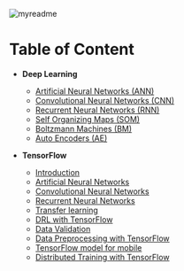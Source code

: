 ![myreadme](https://user-images.githubusercontent.com/70707092/95544092-d0b72880-09bf-11eb-90f7-bdca493307f7.png)

# Table of Content

- **Deep Learning**

    - [Artificial Neural Networks (ANN)](https://github.com/mareksturek/deep-learning/blob/main/notebooks/01_artificial_neural_network.ipynb)
    - [Convolutional Neural Networks (CNN)](https://github.com/mareksturek/deep-learning/blob/main/notebooks/02_convolutional_neural_network.ipynb)
    - [Recurrent Neural Networks (RNN)](https://github.com/mareksturek/deep-learning/blob/main/notebooks/03_recurrent_neural_network.ipynb)
    - [Self Organizing Maps (SOM)](https://github.com/mareksturek/deep-learning/blob/main/notebooks/04_self_organizing_maps.ipynb)
    - [Boltzmann Machines (BM)](https://github.com/mareksturek/deep-learning/blob/main/notebooks/05_boltzmann_machine.ipynb)   
    - [Auto Encoders (AE)](https://github.com/mareksturek/deep-learning/blob/main/notebooks/06_auto_encoders.ipynb)


- **TensorFlow**

    - [Introduction](https://github.com/mareksturek/deep-learning/blob/main/tensorflow/01_tf_introduction.ipynb)
    - [Artificial Neural Networks](https://github.com/mareksturek/deep-learning/blob/main/tensorflow/02_tf_ann_fashion_mnist.ipynb)
    - [Convolutional Neural Networks](https://github.com/mareksturek/deep-learning/blob/main/tensorflow/03_tf_cnn_ciraf.ipynb)
    - [Recurrent Neural Networks](https://github.com/mareksturek/deep-learning/blob/main/tensorflow/04_tf_rnn_imdb.ipynb)
    - [Transfer learning](https://github.com/mareksturek/deep-learning/blob/main/tensorflow/05_tf_transfer_learning_dog_cat.ipynb)
    - [DRL with TensorFlow](https://github.com/mareksturek/deep-learning/blob/main/tensorflow/06_tf_drl_stock_market.ipynb)
    - [Data Validation](https://github.com/mareksturek/deep-learning/blob/main/tensorflow/07_tf_data_validation.ipynb)
    - [Data Preprocessing with TensorFlow](https://github.com/mareksturek/deep-learning/blob/main/tensorflow/08_tf_data_preprocessing.ipynb)
    - [TensorFlow model for mobile](https://github.com/mareksturek/deep-learning/blob/main/tensorflow/09_tf_mobile_device.ipynb)
    - [Distributed Training with TensorFlow](https://github.com/mareksturek/deep-learning/blob/main/tensorflow/10_tf_distributed_training.ipynb)